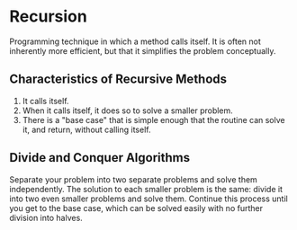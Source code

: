 # Recursion

Programming technique in which a method calls itself. It is often not inherently more efficient, but that it simplifies the problem conceptually.

## Characteristics of Recursive Methods

1. It calls itself.
2. When it calls itself, it does so to solve a smaller problem.
3. There is a "base case" that is simple enough that the routine can solve it, and return, without calling itself.

## Divide and Conquer Algorithms

Separate your problem into two separate problems and solve them independently. The solution to each smaller problem is the same: divide it into two even smaller problems and solve them. Continue this process until you get to the base case, which can be solved easily with no further division into halves.
